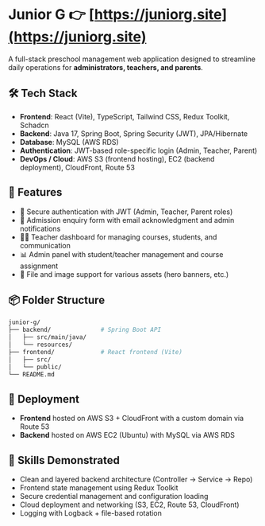 # Junior G 👉 [https://juniorg.site](https://juniorg.site)

A full-stack preschool management web application designed to streamline daily operations for **administrators, teachers, and parents**.

## 🛠️ Tech Stack

* **Frontend**: React (Vite), TypeScript, Tailwind CSS, Redux Toolkit, Schadcn
* **Backend**: Java 17, Spring Boot, Spring Security (JWT), JPA/Hibernate
* **Database**: MySQL (AWS RDS)
* **Authentication**: JWT-based role-specific login (Admin, Teacher, Parent)
* **DevOps / Cloud**: AWS S3 (frontend hosting), EC2 (backend deployment), CloudFront, Route 53

## 🔐 Features

* 🔑 Secure authentication with JWT (Admin, Teacher, Parent roles)
* 🧾 Admission enquiry form with email acknowledgment and admin notifications
* 🧑‍🏫 Teacher dashboard for managing courses, students, and communication
* 📊 Admin panel with student/teacher management and course assignment
* 📁 File and image support for various assets (hero banners, etc.)

## 📦 Folder Structure

```bash
junior-g/
├── backend/              # Spring Boot API
│   ├── src/main/java/
│   └── resources/
├── frontend/             # React frontend (Vite)
│   ├── src/
│   └── public/
└── README.md
```

## 🚀 Deployment

* **Frontend** hosted on AWS S3 + CloudFront with a custom domain via Route 53
* **Backend** hosted on AWS EC2 (Ubuntu) with MySQL via AWS RDS

## 🧠 Skills Demonstrated

* Clean and layered backend architecture (Controller → Service → Repo)
* Frontend state management using Redux Toolkit
* Secure credential management and configuration loading
* Cloud deployment and networking (S3, EC2, Route 53, CloudFront)
* Logging with Logback + file-based rotation
